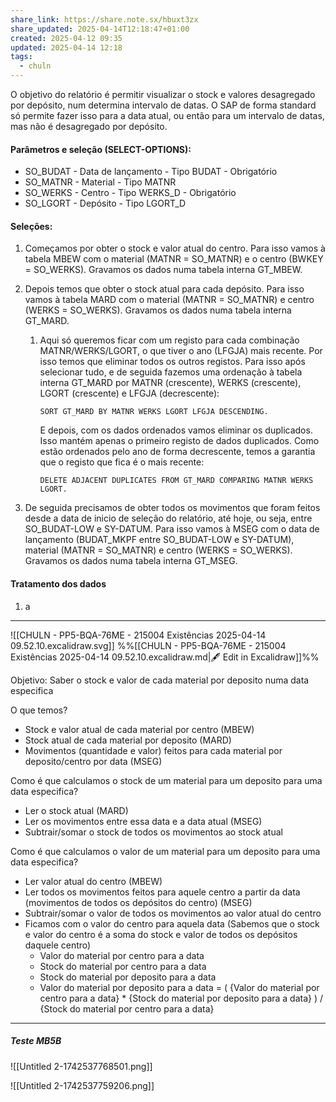 ```yaml
---
share_link: https://share.note.sx/hbuxt3zx
share_updated: 2025-04-14T12:18:47+01:00
created: 2025-04-12 09:35
updated: 2025-04-14 12:18
tags:
  - chuln
---
```

O objetivo do relatório é permitir visualizar o stock e valores desagregado por depósito, num determina intervalo de datas. O SAP de forma standard só permite fazer isso para a data atual, ou então para um intervalo de datas, mas não é desagregado por depósito. 

#### Parâmetros e seleção (SELECT-OPTIONS):
- SO_BUDAT - Data de lançamento - Tipo BUDAT - Obrigatório
- SO_MATNR - Material - Tipo MATNR
- SO_WERKS - Centro - Tipo WERKS_D - Obrigatório
- SO_LGORT - Depósito - Tipo LGORT_D

#### Seleções:

 1. Começamos por obter o stock e valor atual do centro. Para isso vamos à tabela MBEW com o material (MATNR = SO_MATNR) e o centro (BWKEY = SO_WERKS). Gravamos os dados numa tabela interna GT_MBEW.
 2. Depois temos que obter o stock atual para cada depósito. Para isso vamos à tabela MARD com o material (MATNR = SO_MATNR) e centro (WERKS = SO_WERKS). Gravamos os dados numa tabela interna GT_MARD. 
	 1. Aqui só queremos ficar com um registo para cada combinação MATNR/WERKS/LGORT, o que tiver o ano (LFGJA) mais recente. Por isso temos que eliminar todos os outros registos. Para isso após selecionar tudo, e de seguida fazemos uma ordenação à tabela interna GT_MARD por MATNR (crescente), WERKS (crescente), LGORT (crescente) e LFGJA (decrescente):
	    
	    `SORT GT_MARD BY MATNR WERKS LGORT LFGJA DESCENDING.`
	    
	    E depois, com os dados ordenados vamos eliminar os duplicados. Isso mantém apenas o primeiro registo de dados duplicados. Como estão ordenados pelo ano de forma decrescente, temos a garantia que o registo que fica é o mais recente:
	    
	    `DELETE ADJACENT DUPLICATES FROM GT_MARD COMPARING MATNR WERKS LGORT.`
	    
3. De seguida precisamos de obter todos os movimentos que foram feitos desde a data de inicio de seleção do relatório, até hoje, ou seja, entre SO_BUDAT-LOW e SY-DATUM. Para isso vamos à MSEG com o data de lançamento (BUDAT_MKPF entre SO_BUDAT-LOW e SY-DATUM), material (MATNR = SO_MATNR) e centro (WERKS = SO_WERKS). Gravamos os dados numa tabela interna GT_MSEG. 

#### Tratamento dos dados

1. a


---

![[CHULN - PP5-BQA-76ME - 215004 Existências 2025-04-14 09.52.10.excalidraw.svg]]
%%[[CHULN - PP5-BQA-76ME - 215004 Existências 2025-04-14 09.52.10.excalidraw.md|🖋 Edit in Excalidraw]]%%


Objetivo: Saber o stock e valor de cada material por deposito numa data especifica

O que temos?
- Stock e valor atual de cada material por centro (MBEW)
- Stock atual de cada material por deposito (MARD)
- Movimentos (quantidade e valor) feitos para cada material por deposito/centro por data (MSEG)

Como é que calculamos o stock de um material para um deposito para uma data especifica?
- Ler o stock atual (MARD)
- Ler os movimentos entre essa data e a data atual (MSEG)
- Subtrair/somar o stock de todos os movimentos ao stock atual

Como é que calculamos o valor de um material para um deposito para uma data especifica?
- Ler valor atual do centro (MBEW)
- Ler todos os movimentos feitos para aquele centro a partir da data (movimentos de todos os depósitos do centro) (MSEG)
- Subtrair/somar o valor de todos os movimentos ao valor atual do centro
- Ficamos com o valor do centro para aquela data (Sabemos que o stock e valor do centro é a soma do stock e valor de todos os depósitos daquele centro)
	- Valor do material por centro para a data
	- Stock do material por centro para a data
	- Stock do material por deposito para a data
	- Valor do material por deposito para a data = ( {Valor do material por centro para a data} * {Stock do material por deposito para a data} ) / {Stock do material por centro para a data}



--- 

##### Teste MB5B

![[Untitled 2-1742537768501.png]]


![[Untitled 2-1742537759206.png]]

